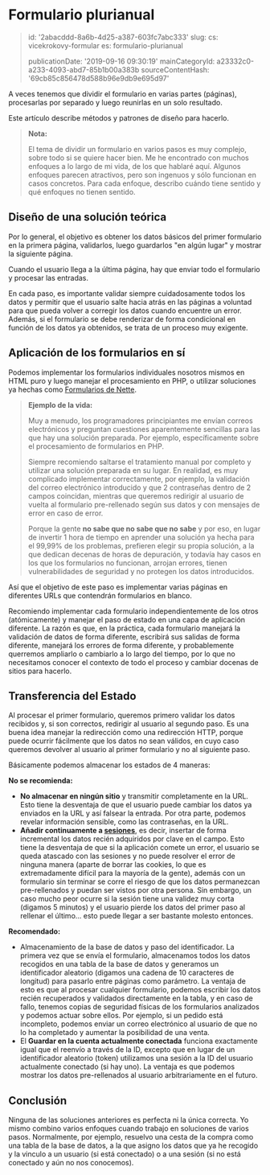 Formulario plurianual
=====================

> id: '2abacddd-8a6b-4d25-a387-603fc7abc333'
> slug:
> 	cs: vicekrokovy-formular
> 	es: formulario-plurianual
> 
> publicationDate: '2019-09-16 09:30:19'
> mainCategoryId: a23332c0-a233-4093-abd7-85b1b00a383b
> sourceContentHash: '69cb85c856478d588b96e9db9e695d97'

A veces tenemos que dividir el formulario en varias partes (páginas), procesarlas por separado y luego reunirlas en un solo resultado.

Este artículo describe métodos y patrones de diseño para hacerlo.

> **Nota:**
>
> El tema de dividir un formulario en varios pasos es muy complejo, sobre todo si se quiere hacer bien. Me he encontrado con muchos enfoques a lo largo de mi vida, de los que hablaré aquí. Algunos enfoques parecen atractivos, pero son ingenuos y sólo funcionan en casos concretos. Para cada enfoque, describo cuándo tiene sentido y qué enfoques no tienen sentido.

Diseño de una solución teórica
-------------------------

Por lo general, el objetivo es obtener los datos básicos del primer formulario en la primera página, validarlos, luego guardarlos "en algún lugar" y mostrar la siguiente página.

Cuando el usuario llega a la última página, hay que enviar todo el formulario y procesar las entradas.

En cada paso, es importante validar siempre cuidadosamente todos los datos y permitir que el usuario salte hacia atrás en las páginas a voluntad para que pueda volver a corregir los datos cuando encuentre un error. Además, si el formulario se debe renderizar de forma condicional en función de los datos ya obtenidos, se trata de un proceso muy exigente.

Aplicación de los formularios en sí
--------------------------------

Podemos implementar los formularios individuales nosotros mismos en HTML puro y luego manejar el procesamiento en PHP, o utilizar soluciones ya hechas como <a href="https://doc.nette.org/cs/3.0/forms">Formularios de Nette</a>.

> **Ejemplo de la vida:**
>
> Muy a menudo, los programadores principiantes me envían correos electrónicos y preguntan cuestiones aparentemente sencillas para las que hay una solución preparada. Por ejemplo, específicamente sobre el procesamiento de formularios en PHP.
>
> Siempre recomiendo saltarse el tratamiento manual por completo y utilizar una solución preparada en su lugar. En realidad, es muy complicado implementar correctamente, por ejemplo, la validación del correo electrónico introducido y que 2 contraseñas dentro de 2 campos coincidan, mientras que queremos redirigir al usuario de vuelta al formulario pre-rellenado según sus datos y con mensajes de error en caso de error.
>
> Porque la gente **no sabe que no sabe que no sabe** y por eso, en lugar de invertir 1 hora de tiempo en aprender una solución ya hecha para el 99,99% de los problemas, prefieren elegir su propia solución, a la que dedican decenas de horas de depuración, y todavía hay casos en los que los formularios no funcionan, arrojan errores, tienen vulnerabilidades de seguridad y no protegen los datos introducidos.

Así que el objetivo de este paso es implementar varias páginas en diferentes URLs que contendrán formularios en blanco.

Recomiendo implementar cada formulario independientemente de los otros (atómicamente) y manejar el paso de estado en una capa de aplicación diferente. La razón es que, en la práctica, cada formulario manejará la validación de datos de forma diferente, escribirá sus salidas de forma diferente, manejará los errores de forma diferente, y probablemente querremos ampliarlo o cambiarlo a lo largo del tiempo, por lo que no necesitamos conocer el contexto de todo el proceso y cambiar docenas de sitios para hacerlo.

Transferencia del Estado
---------------

Al procesar el primer formulario, queremos primero validar los datos recibidos y, si son correctos, redirigir al usuario al segundo paso. Es una buena idea manejar la redirección como una redirección HTTP, porque puede ocurrir fácilmente que los datos no sean válidos, en cuyo caso queremos devolver al usuario al primer formulario y no al siguiente paso.

Básicamente podemos almacenar los estados de 4 maneras:

**No se recomienda:**

- **No almacenar en ningún sitio** y transmitir completamente en la URL. Esto tiene la desventaja de que el usuario puede cambiar los datos ya enviados en la URL y así falsear la entrada. Por otra parte, podemos revelar información sensible, como las contraseñas, en la URL.
- **Añadir continuamente a <a href="/sessions">sesiones</a>**, es decir, insertar de forma incremental los datos recién adquiridos por clave en el campo. Esto tiene la desventaja de que si la aplicación comete un error, el usuario se queda atascado con las sesiones y no puede resolver el error de ninguna manera (aparte de borrar las cookies, lo que es extremadamente difícil para la mayoría de la gente), además con un formulario sin terminar se corre el riesgo de que los datos permanezcan pre-rellenados y puedan ser vistos por otra persona. Sin embargo, un caso mucho peor ocurre si la sesión tiene una validez muy corta (digamos 5 minutos) y el usuario pierde los datos del primer paso al rellenar el último... esto puede llegar a ser bastante molesto entonces.

**Recomendado:**

- Almacenamiento de la base de datos y paso del identificador. La primera vez que se envía el formulario, almacenamos todos los datos recogidos en una tabla de la base de datos y generamos un identificador aleatorio (digamos una cadena de 10 caracteres de longitud) para pasarlo entre páginas como parámetro. La ventaja de esto es que al procesar cualquier formulario, podemos escribir los datos recién recuperados y validados directamente en la tabla, y en caso de fallo, tenemos copias de seguridad físicas de los formularios analizados y podemos actuar sobre ellos. Por ejemplo, si un pedido está incompleto, podemos enviar un correo electrónico al usuario de que no lo ha completado y aumentar la posibilidad de una venta.
- El **Guardar en la cuenta actualmente conectada** funciona exactamente igual que el reenvío a través de la ID, excepto que en lugar de un identificador aleatorio (token) utilizamos una sesión a la ID del usuario actualmente conectado (si hay uno). La ventaja es que podemos mostrar los datos pre-rellenados al usuario arbitrariamente en el futuro.

Conclusión
-----

Ninguna de las soluciones anteriores es perfecta ni la única correcta. Yo mismo combino varios enfoques cuando trabajo en soluciones de varios pasos. Normalmente, por ejemplo, resuelvo una cesta de la compra como una tabla de la base de datos, a la que asigno los datos que ya he recogido y la vinculo a un usuario (si está conectado) o a una sesión (si no está conectado y aún no nos conocemos).
